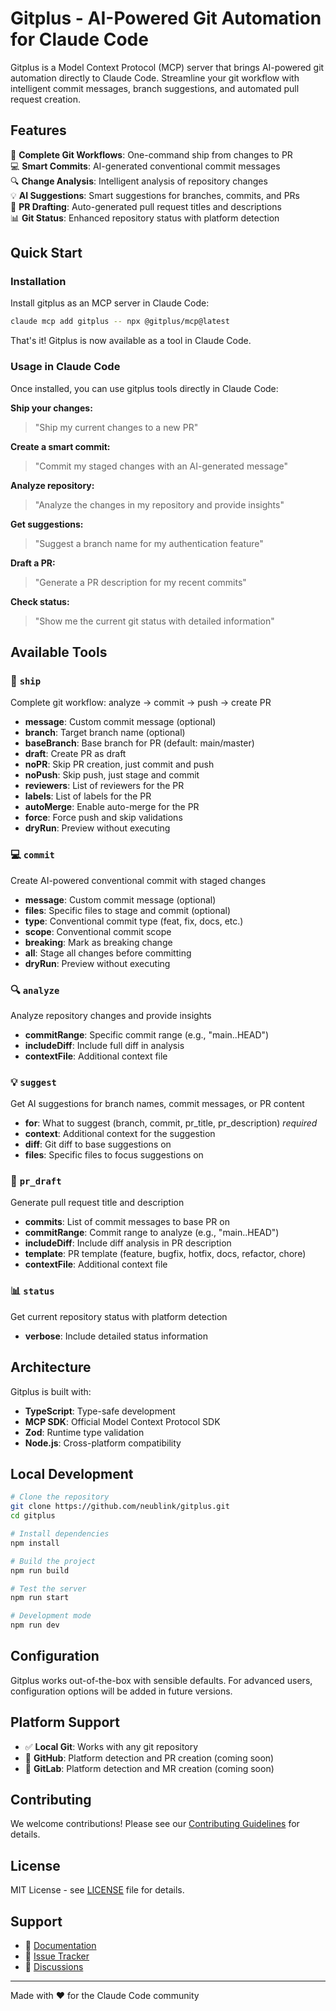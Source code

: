 # Gitplus - AI-Powered Git Automation for Claude Code

Gitplus is a Model Context Protocol (MCP) server that brings AI-powered git automation directly to Claude Code. Streamline your git workflow with intelligent commit messages, branch suggestions, and automated pull request creation.

## Features

🚀 **Complete Git Workflows**: One-command ship from changes to PR  
💻 **Smart Commits**: AI-generated conventional commit messages  
🔍 **Change Analysis**: Intelligent analysis of repository changes  
💡 **AI Suggestions**: Smart suggestions for branches, commits, and PRs  
📝 **PR Drafting**: Auto-generated pull request titles and descriptions  
📊 **Git Status**: Enhanced repository status with platform detection

## Quick Start

### Installation

Install gitplus as an MCP server in Claude Code:

```bash
claude mcp add gitplus -- npx @gitplus/mcp@latest
```

That's it! Gitplus is now available as a tool in Claude Code.

### Usage in Claude Code

Once installed, you can use gitplus tools directly in Claude Code:

**Ship your changes:**
> "Ship my current changes to a new PR"

**Create a smart commit:**
> "Commit my staged changes with an AI-generated message"

**Analyze repository:**
> "Analyze the changes in my repository and provide insights"

**Get suggestions:**
> "Suggest a branch name for my authentication feature"

**Draft a PR:**
> "Generate a PR description for my recent commits"

**Check status:**
> "Show me the current git status with detailed information"

## Available Tools

### 🚀 `ship`
Complete git workflow: analyze → commit → push → create PR
- **message**: Custom commit message (optional)
- **branch**: Target branch name (optional) 
- **baseBranch**: Base branch for PR (default: main/master)
- **draft**: Create PR as draft
- **noPR**: Skip PR creation, just commit and push
- **noPush**: Skip push, just stage and commit
- **reviewers**: List of reviewers for the PR
- **labels**: List of labels for the PR
- **autoMerge**: Enable auto-merge for the PR
- **force**: Force push and skip validations
- **dryRun**: Preview without executing

### 💻 `commit`
Create AI-powered conventional commit with staged changes
- **message**: Custom commit message (optional)
- **files**: Specific files to stage and commit (optional)
- **type**: Conventional commit type (feat, fix, docs, etc.)
- **scope**: Conventional commit scope
- **breaking**: Mark as breaking change
- **all**: Stage all changes before committing
- **dryRun**: Preview without executing

### 🔍 `analyze`
Analyze repository changes and provide insights
- **commitRange**: Specific commit range (e.g., "main..HEAD")
- **includeDiff**: Include full diff in analysis
- **contextFile**: Additional context file

### 💡 `suggest`
Get AI suggestions for branch names, commit messages, or PR content
- **for**: What to suggest (branch, commit, pr_title, pr_description) *required*
- **context**: Additional context for the suggestion
- **diff**: Git diff to base suggestions on
- **files**: Specific files to focus suggestions on

### 📝 `pr_draft`
Generate pull request title and description
- **commits**: List of commit messages to base PR on
- **commitRange**: Commit range to analyze (e.g., "main..HEAD")
- **includeDiff**: Include diff analysis in PR description
- **template**: PR template (feature, bugfix, hotfix, docs, refactor, chore)
- **contextFile**: Additional context file

### 📊 `status`
Get current repository status with platform detection
- **verbose**: Include detailed status information

## Architecture

Gitplus is built with:
- **TypeScript**: Type-safe development
- **MCP SDK**: Official Model Context Protocol SDK
- **Zod**: Runtime type validation
- **Node.js**: Cross-platform compatibility

## Local Development

```bash
# Clone the repository
git clone https://github.com/neublink/gitplus.git
cd gitplus

# Install dependencies
npm install

# Build the project
npm run build

# Test the server
npm run start

# Development mode
npm run dev
```

## Configuration

Gitplus works out-of-the-box with sensible defaults. For advanced users, configuration options will be added in future versions.

## Platform Support

- ✅ **Local Git**: Works with any git repository
- 🚧 **GitHub**: Platform detection and PR creation (coming soon)
- 🚧 **GitLab**: Platform detection and MR creation (coming soon)

## Contributing

We welcome contributions! Please see our [Contributing Guidelines](CONTRIBUTING.md) for details.

## License

MIT License - see [LICENSE](LICENSE) file for details.

## Support

- 📖 [Documentation](https://github.com/neublink/gitplus/wiki)
- 🐛 [Issue Tracker](https://github.com/neublink/gitplus/issues)
- 💬 [Discussions](https://github.com/neublink/gitplus/discussions)

---

Made with ❤️ for the Claude Code community